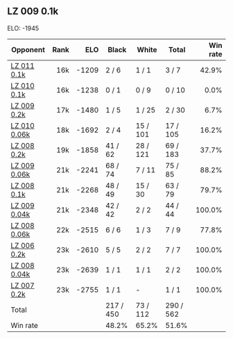 ## LZ 009 0.1k ##

ELO: -1945

Opponent | Rank | ELO | Black | White | Total | Win rate
---------|-----:|----:|-------|-------|-------|-------:
[LZ 011 0.1k](LZ%20011%200.1k.md) | 16k | -1209 | 2 / 6 | 1 / 1 | 3 / 7 | 42.9%
[LZ 010 0.1k](LZ%20010%200.1k.md) | 16k | -1238 | 0 / 1 | 0 / 9 | 0 / 10 | 0.0%
[LZ 009 0.2k](LZ%20009%200.2k.md) | 17k | -1480 | 1 / 5 | 1 / 25 | 2 / 30 | 6.7%
[LZ 010 0.06k](LZ%20010%200.06k.md) | 18k | -1692 | 2 / 4 | 15 / 101 | 17 / 105 | 16.2%
[LZ 008 0.2k](LZ%20008%200.2k.md) | 19k | -1858 | 41 / 62 | 28 / 121 | 69 / 183 | 37.7%
[LZ 009 0.06k](LZ%20009%200.06k.md) | 21k | -2241 | 68 / 74 | 7 / 11 | 75 / 85 | 88.2%
[LZ 008 0.1k](LZ%20008%200.1k.md) | 21k | -2268 | 48 / 49 | 15 / 30 | 63 / 79 | 79.7%
[LZ 009 0.04k](LZ%20009%200.04k.md) | 21k | -2348 | 42 / 42 | 2 / 2 | 44 / 44 | 100.0%
[LZ 008 0.06k](LZ%20008%200.06k.md) | 22k | -2515 | 6 / 6 | 1 / 3 | 7 / 9 | 77.8%
[LZ 006 0.2k](LZ%20006%200.2k.md) | 23k | -2610 | 5 / 5 | 2 / 2 | 7 / 7 | 100.0%
[LZ 008 0.04k](LZ%20008%200.04k.md) | 23k | -2639 | 1 / 1 | 1 / 1 | 2 / 2 | 100.0%
[LZ 007 0.2k](LZ%20007%200.2k.md) | 23k | -2755 | 1 / 1 | - | 1 / 1 | 100.0%
Total | | | 217 / 450 | 73 / 112 | 290 / 562 | 
Win rate| | | 48.2% | 65.2% | 51.6% | 
